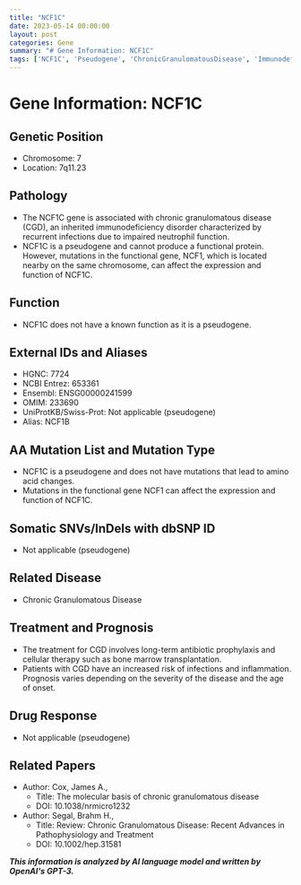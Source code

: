 ```yaml
---
title: "NCF1C"
date: 2023-05-14 00:00:00
layout: post
categories: Gene
summary: "# Gene Information: NCF1C"
tags: ['NCF1C', 'Pseudogene', 'ChronicGranulomatousDisease', 'Immunodeficiency', 'Mutation', 'Treatment', 'Prognosis', 'Pathophysiology']
---
```


# Gene Information: NCF1C

## Genetic Position
- Chromosome: 7
- Location: 7q11.23

## Pathology
- The NCF1C gene is associated with chronic granulomatous disease (CGD), an inherited immunodeficiency disorder characterized by recurrent infections due to impaired neutrophil function.
- NCF1C is a pseudogene and cannot produce a functional protein. However, mutations in the functional gene, NCF1, which is located nearby on the same chromosome, can affect the expression and function of NCF1C.

## Function
- NCF1C does not have a known function as it is a pseudogene.

## External IDs and Aliases
- HGNC: 7724
- NCBI Entrez: 653361
- Ensembl: ENSG00000241599
- OMIM: 233690
- UniProtKB/Swiss-Prot: Not applicable (pseudogene)
- Alias: NCF1B

## AA Mutation List and Mutation Type
- NCF1C is a pseudogene and does not have mutations that lead to amino acid changes.
- Mutations in the functional gene NCF1 can affect the expression and function of NCF1C.

## Somatic SNVs/InDels with dbSNP ID
- Not applicable (pseudogene)

## Related Disease
- Chronic Granulomatous Disease

## Treatment and Prognosis
- The treatment for CGD involves long-term antibiotic prophylaxis and cellular therapy such as bone marrow transplantation.
- Patients with CGD have an increased risk of infections and inflammation. Prognosis varies depending on the severity of the disease and the age of onset.

## Drug Response
- Not applicable (pseudogene)

## Related Papers
- Author: Cox, James A.,
  - Title: The molecular basis of chronic granulomatous disease
  - DOI: 10.1038/nrmicro1232
- Author: Segal, Brahm H.,
  - Title: Review: Chronic Granulomatous Disease: Recent Advances in Pathophysiology and Treatment
  - DOI: 10.1002/hep.31581

**_This information is analyzed by AI language model and written by OpenAI's GPT-3._**